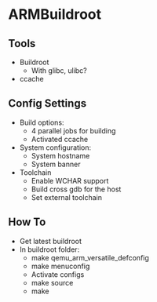 ARMBuildroot
============

## Tools

* Buildroot
  * With glibc, ulibc?
* ccache

## Config Settings

* Build options:
  * 4 parallel jobs for building
  * Activated ccache
* System configuration:
  * System hostname
  * System banner
* Toolchain
  * Enable WCHAR support
  * Build cross gdb for the host
  * Set external toolchain
  
## How To

* Get latest buildroot
* In buildroot folder:
  * make qemu_arm_versatile_defconfig
  * make menuconfig
  * Activate configs
  * make source
  * make
